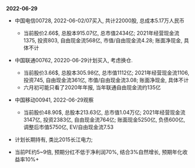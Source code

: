 **2022-06-29**

* 中国电信00728, 2022-06-02/07买入, 共计22000股, 总成本5.17万人民币
    * 当前股价2.66$, 总股本915.07亿, 总市值2434亿; 2021年经营现金流1375, 投资803, 自由现金流568亿, 市值/自由现金流4.28; 账面净现金, 具体不计
* 中国联通00762, 20220-06-29计划买入, 考虑换仓.
    * 当前股价3.66$, 总股本305.98亿, 总市值1112亿; 2021年经营现金流1106, 投资745, 自由现金流361亿, 市值/自由现金流3.08; 账面净现金, 具体不计
    * 六月初可能只看了2020年年报, 当年联通自由现金流约135亿
* 中国移动00941, 2022-06-29观察
    * 当前股价48.90$, 总股本213.63亿, 总市值1.04万亿; 2021年经营现金流3147亿, 投资2383亿, 自由现金流764亿; 账面现金5250亿, 负债600亿, 调整后市值5750亿, EV/自由现金流7.53

* 计划长期持有, 类比2015长江电力;
* 当前PE约5~9倍, 预期分红不低于净利润70%, 结合3%自然增长, 预期年化收益率10%+
